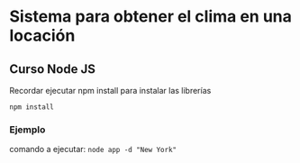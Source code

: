 
# Sistema para obtener el clima en una locación

## Curso Node JS

Recordar ejecutar npm install para instalar las librerías

```npm install```

### Ejemplo

comando a ejecutar:
```node app -d "New York"```
